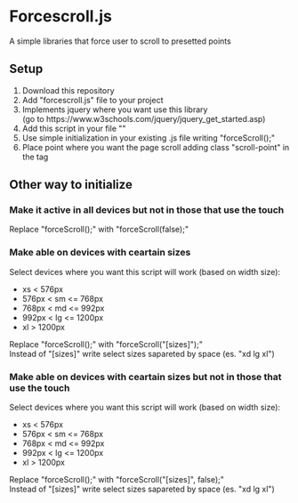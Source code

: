 # Forcescroll.js
A simple libraries that force user to scroll to presetted points
<h2>Setup</h2>
<ol>
  <li>Download this repository</li>
  <li>Add "forcescroll.js" file to your project</li>
  <li>Implements jquery where you want use this library <br>(go to https://www.w3schools.com/jquery/jquery_get_started.asp)</li>
  <li>Add this script in your file "<script type="text/javascript" src="js/forcescroll.js"></script>"</li>
  <li>Use simple initialization in your existing .js file writing "forceScroll();"</li>
  <li>Place point where you want the page scroll adding class "scroll-point" in the tag</li>
</ol>
<h2>Other way to initialize</h2>
<h3>Make it active in all devices but not in those that use the touch</h3>
<p>Replace "forceScroll();" with "forceScroll(false);"</p>
<h3>Make able on devices with ceartain sizes</h3>
<p>
  Select devices where you want this script will work (based on width size):
  <ul> 
    <li>xs < 576px</li>
    <li>576px < sm <= 768px</li>
    <li>768px < md <= 992px</li>
    <li>992px < lg <= 1200px</li>
    <li>xl > 1200px</li>
  </ul>
  Replace "forceScroll();" with "forceScroll("[sizes]");"<br>
  Instead of "[sizes]" write select sizes sapareted by space (es. "xd lg xl")
</p>
<h3>Make able on devices with ceartain sizes but not in those that use the touch</h3>
<p>
  Select devices where you want this script will work (based on width size):
  <ul> 
    <li>xs < 576px</li>
    <li>576px < sm <= 768px</li>
    <li>768px < md <= 992px</li>
    <li>992px < lg <= 1200px</li>
    <li>xl > 1200px</li>
  </ul>
  Replace "forceScroll();" with "forceScroll("[sizes]", false);"<br>
  Instead of "[sizes]" write select sizes sapareted by space (es. "xd lg xl")
</p>
